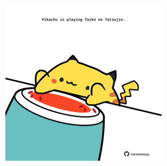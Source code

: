 <!-- built at 21/07/2023, 23:00:59 UTC -->
<p align="center">
  <img width="500" height="500" src="./ReadmeImage.svg">
</p>

